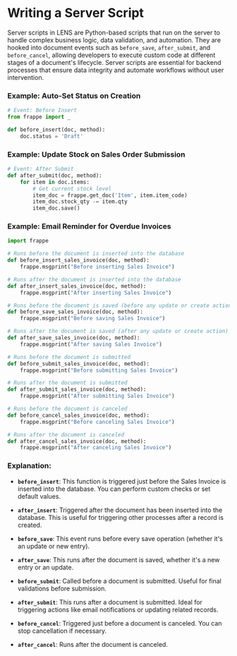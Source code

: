 # Writing a Server Script

 Server scripts in LENS are Python-based scripts that run on the server to handle complex business logic, data validation, and automation. They are hooked into document events such as `before_save`, `after_submit`, and `before_cancel`, allowing developers to execute custom code at different stages of a document's lifecycle. Server scripts are essential for backend processes that ensure data integrity and automate workflows without user intervention.

### Example: Auto-Set Status on Creation
```python
# Event: Before Insert
from frappe import _

def before_insert(doc, method):
    doc.status = 'Draft'
```

### Example: Update Stock on Sales Order Submission
```python
# Event: After Submit
def after_submit(doc, method):
    for item in doc.items:
        # Get current stock level
        item_doc = frappe.get_doc('Item', item.item_code)
        item_doc.stock_qty -= item.qty
        item_doc.save()
```
### Example: Email Reminder for Overdue Invoices
``` python
import frappe

# Runs before the document is inserted into the database
def before_insert_sales_invoice(doc, method):
    frappe.msgprint("Before inserting Sales Invoice")

# Runs after the document is inserted into the database
def after_insert_sales_invoice(doc, method):
    frappe.msgprint("After inserting Sales Invoice")

# Runs before the document is saved (before any update or create action)
def before_save_sales_invoice(doc, method):
    frappe.msgprint("Before saving Sales Invoice")

# Runs after the document is saved (after any update or create action)
def after_save_sales_invoice(doc, method):
    frappe.msgprint("After saving Sales Invoice")

# Runs before the document is submitted
def before_submit_sales_invoice(doc, method):
    frappe.msgprint("Before submitting Sales Invoice")

# Runs after the document is submitted
def after_submit_sales_invoice(doc, method):
    frappe.msgprint("After submitting Sales Invoice")

# Runs before the document is canceled
def before_cancel_sales_invoice(doc, method):
    frappe.msgprint("Before canceling Sales Invoice")

# Runs after the document is canceled
def after_cancel_sales_invoice(doc, method):
    frappe.msgprint("After canceling Sales Invoice")
```
### **Explanation:**

-   **`before_insert`**: This function is triggered just before the Sales Invoice is inserted into the database. You can perform custom checks or set default values.
    
-   **`after_insert`**: Triggered after the document has been inserted into the database. This is useful for triggering other processes after a record is created.
    
-   **`before_save`**: This event runs before every save operation (whether it's an update or new entry).
    
-   **`after_save`**: This runs after the document is saved, whether it's a new entry or an update.
    
-   **`before_submit`**: Called before a document is submitted. Useful for final validations before submission.
    
-   **`after_submit`**: This runs after a document is submitted. Ideal for triggering actions like email notifications or updating related records.
    
-   **`before_cancel`**: Triggered just before a document is canceled. You can stop cancellation if necessary.
    
-   **`after_cancel`**: Runs after the document is canceled.
<!--stackedit_data:
eyJoaXN0b3J5IjpbOTIzMTA0NjYwLC0xNDQwNjMzNjM5LC04NT
EzMTM3MDYsOTk0Njc4OTUyLC0xNDI2MTQ0MjI0XX0=
-->